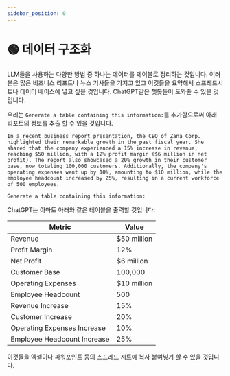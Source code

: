 ```yaml
---
sidebar_position: 0
---
```


# 🟢 데이터 구조화

LLM들을 사용하는 다양한 방법 중 하나는 데이터를 테이블로 정리하는 것입니다. 여러분은 많은 비즈니스 리포트나 뉴스 기사들을 가지고 있고 이것들을 요약해서 스프레드시트나 데이터 베이스에 넣고 싶을 것입니다. ChatGPT같은 챗봇들이 도와줄 수 있을 것입니다.

우리는 `Generate a table containing this information:`를 추가함으로써 아래 리포트의 정보를 추출 할 수 있을 것입니다.

```text
In a recent business report presentation, the CEO of Zana Corp. highlighted their remarkable growth in the past fiscal year. She shared that the company experienced a 15% increase in revenue, reaching $50 million, with a 12% profit margin ($6 million in net profit). The report also showcased a 20% growth in their customer base, now totaling 100,000 customers. Additionally, the company's operating expenses went up by 10%, amounting to $10 million, while the employee headcount increased by 25%, resulting in a current workforce of 500 employees. 

Generate a table containing this information:
```

ChatGPT는 아마도 아래와 같은 테이블을 출력할 것입니다:

| Metric                      | Value       |
| --------------------------- | ----------- |
| Revenue                     | $50 million |
| Profit Margin               | 12%         |
| Net Profit                  | $6 million  |
| Customer Base               | 100,000     |
| Operating Expenses          | $10 million |
| Employee Headcount          | 500         |
| Revenue Increase            | 15%         |
| Customer Increase           | 20%         |
| Operating Expenses Increase | 10%         |
| Employee Headcount Increase | 25%         |

이것들을 엑셀이나 파워포인트 등의 스프레드 시트에 복사 붙여넣기 할 수 있을 것입니다.